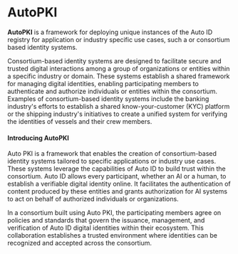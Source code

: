 # AutoPKI

**AutoPKI** is a framework for deploying unique instances of the Auto ID registry for application or industry specific use cases, such a or consortium based identity systems.

Consortium-based identity systems are designed to facilitate secure and trusted digital interactions among a group of organizations or entities within a specific industry or domain. These systems establish a shared framework for managing digital identities, enabling participating members to authenticate and authorize individuals or entities within the consortium. Examples of consortium-based identity systems include the banking industry's efforts to establish a shared know-your-customer (KYC) platform or the shipping industry's initiatives to create a unified system for verifying the identities of vessels and their crew members.

#### Introducing AutoPKI

Auto PKI is a framework that enables the creation of consortium-based identity systems tailored to specific applications or industry use cases. These systems leverage the capabilities of Auto ID to build trust within the consortium. Auto ID allows every participant, whether an AI or a human, to establish a verifiable digital identity online. It facilitates the authentication of content produced by these entities and grants authorization for AI systems to act on behalf of authorized individuals or organizations.

In a consortium built using Auto PKI, the participating members agree on policies and standards that govern the issuance, management, and verification of Auto ID digital identities within their ecosystem. This collaboration establishes a trusted environment where identities can be recognized and accepted across the consortium.
